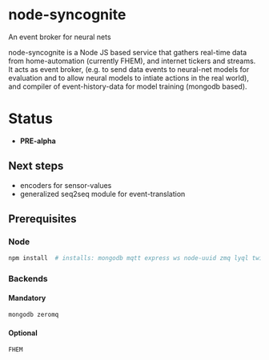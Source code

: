 # node-syncognite
An event broker for neural nets

node-syncognite is a Node JS based service that gathers real-time data from home-automation (currently FHEM), and internet tickers and streams. It acts as event broker, (e.g. to send data events to neural-net models for evaluation and to allow neural models to intiate actions in the real world), and compiler of event-history-data for model training (mongodb based).

# Status
* **PRE-alpha**
## Next steps
* encoders for sensor-values
* generalized seq2seq module for event-translation

## Prerequisites
### Node
```bash
npm install  # installs: mongodb mqtt express ws node-uuid zmq lyql twitter sentiment
```
### Backends
#### Mandatory
```bash
mongodb zeromq
```
#### Optional
```bash
FHEM
```
